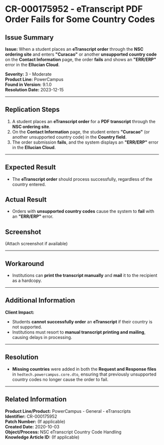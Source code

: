 # CR-000175952 - eTranscript PDF Order Fails for Some Country Codes

## Issue Summary
**Issue:** When a student places an **eTranscript order** through the **NSC ordering site** and enters **"Curacao"** or another **unsupported country code** on the **Contact Information** page, the order **fails** and shows an **"ERR/ERP"** error in the **Ellucian Cloud**.

**Severity:** 3 - Moderate  
**Product Line:** PowerCampus  
**Found in Version:** 9.1.0  
**Resolution Date:** 2023-12-15  

---

## Replication Steps
1. A student places an **eTranscript order** for a **PDF transcript** through the **NSC ordering site**.
2. On the **Contact Information** page, the student enters **"Curacao"** (or another unsupported country code) in the **Country field**.
3. The order submission **fails**, and the system displays an **"ERR/ERP"** error in the **Ellucian Cloud**.

---

## Expected Result
- The **eTranscript order** should process successfully, regardless of the country entered.

## Actual Result
- Orders with **unsupported country codes** cause the system to **fail** with an **"ERR/ERP"** error.

## Screenshot
(Attach screenshot if available)

---

## Workaround
- Institutions can **print the transcript manually** and **mail** it to the recipient as a hardcopy.

---

## Additional Information
**Client Impact:**
- Students **cannot successfully order** an **eTranscript** if their country is not supported.
- Institutions must resort to **manual transcript printing and mailing**, causing delays in processing.

---

## Resolution
- **Missing countries** were added in both the **Request and Response files** in `hedtech.powercampus.core.dto`, ensuring that previously unsupported country codes no longer cause the order to fail.

---

## Related Information
**Product Line/Product:** PowerCampus - General - eTranscripts  
**Identifier:** CR-000175952  
**Patch Number:** (If applicable)  
**Created Date:** 2020-10-03  
**Object/Process:** NSC eTranscript Country Code Handling  
**Knowledge Article ID:** (If applicable)

